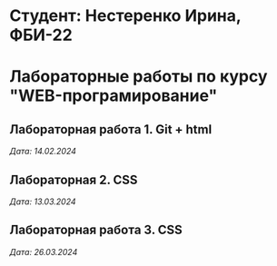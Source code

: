 # Студент: Нестеренко Ирина, ФБИ-22

# Лабораторные работы по курсу "WEB-програмирование"

## Лабораторная работа 1. Git + html

*Дата: 14.02.2024*

## Лабораторная 2. CSS

*Дата: 13.03.2024*

## Лабораторная работа 3. CSS

*Дата: 26.03.2024*
